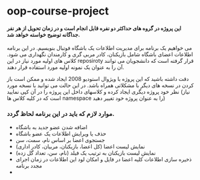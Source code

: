 # oop-course-project

#### این پروژه در گروه های حداکثر دو نفره قابل انجام است و در زمان تحویل از هر نفر جداگانه توضیح خواسته خواهد شد.
می خواهیم یک برنامه برای مدیریت اطلاعات یک باشگاه فوتبال بنویسیم. در این برنامه اطلاعات اعضای باشگاه شامل بازیکنان، کادر مربی گری و کارمندان نگهداری می شود. کلاس های اولیه مورد نیاز در این reposiroty قرار گرفته است که دانشجویان می توانند آن را به عنوان یک نمونه اولیه مورد استفاده قرار دهند.

دقت داشته باشید که این پروژه با ویژوال استودیو 2008 ایجاد شده و ممکن است باز کردن در نسخه های دیگر با مشکلاتی همراه باشد. در این حالت می توانید با نسخه مورد نظر خود پروژه دیگری ایجاد کرده و کلاسهای داخل این پروژه را در آن کپی نمایید (نیاز است که در کلیه کلاس ها namespace را به عنوان پروژه خود تغییر دهید) 
### موارد لازم که باید در این برنامه لحاظ گردد.
- اضافه شدن عضو جدید به باشگاه
- حذف یا ویرایش اطلاعات یک عضو باشگاه
- جستجوی اعضا بر اساس نام، سمت، سن
- نمایش لیست اعضا (کل اعضا، بازیکنان،‌ مربیان، کادر اداری)
- نمایش لیست بازیکنان به ترتیب یک فیلد (نام، سن، تعداد گل زده)
- ذخیره سازی اطلاعات کلیه اعضا در فایل و امکان لود این اطلاعات در زمان اجرای مجدد برنامه 
-
